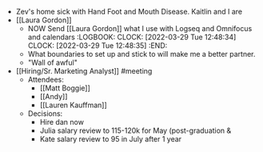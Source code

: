 - Zev's home sick with Hand Foot and Mouth Disease. Kaitlin and I are
- [[Laura Gordon]]
	- NOW Send [[Laura Gordon]] what I use with Logseq and Omnifocus and calendars
	  :LOGBOOK:
	  CLOCK: [2022-03-29 Tue 12:48:34]
	  CLOCK: [2022-03-29 Tue 12:48:35]
	  :END:
	- What boundaries to set up and stick to will make me a better partner.
	- "Wall of awful"
- [[Hiring/Sr. Marketing Analyst]] #meeting
	- Attendees:
		- [[Matt Boggie]]
		- [[Andy]]
		- [[Lauren Kauffman]]
	- Decisions:
		- Hire dan now
		- Julia salary review to 115-120k for May (post-graduation &
		- Kate salary review to 95 in July after 1 year